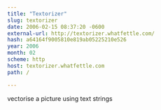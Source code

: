 ```yaml
---
title: "Textorizer"
slug: textorizer
date: 2006-02-15 08:37:20 -0600
external-url: http://textorizer.whatfettle.com/
hash: a64164f9005810e819ab05225210e526
year: 2006
month: 02
scheme: http
host: textorizer.whatfettle.com
path: /

---
```


vectorise a picture using text strings
